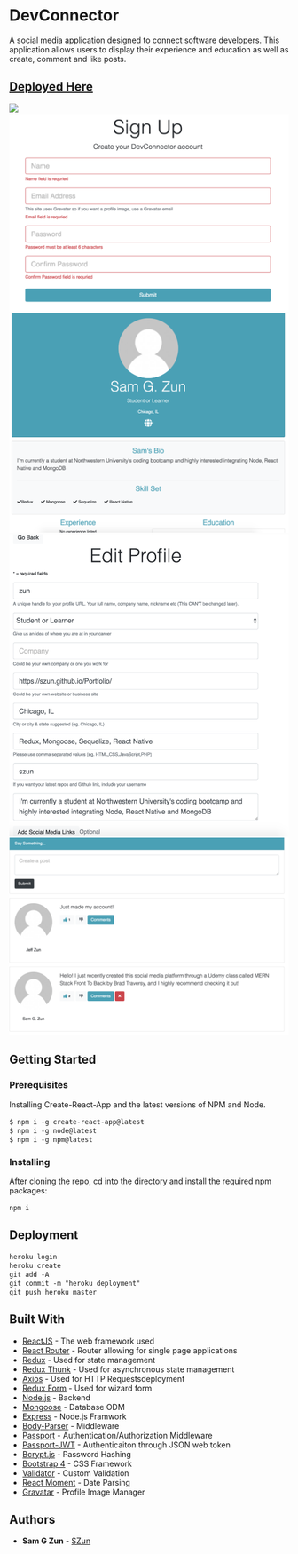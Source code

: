 # DevConnector

A social media application designed to connect software developers. This application allows users to display their experience and education as well as create, comment and like posts.

## [Deployed Here](https://sleepy-cove-35335.herokuapp.com/)

![](./assets/Landing.png)
![](./assets/Register.png)
![](./assets/Profile.png)
![](./assets/EditProfile.png)
![](./assets/Posts.png)

## Getting Started

### Prerequisites

Installing Create-React-App and the latest versions of NPM and Node.

```
$ npm i -g create-react-app@latest
$ npm i -g node@latest
$ npm i -g npm@latest
```

### Installing

After cloning the repo, cd into the directory and install the required npm packages:

```
npm i
```

## Deployment

```
heroku login
heroku create
git add -A
git commit -m "heroku deployment"
git push heroku master
```

## Built With

- [ReactJS](https://reactjs.org/) - The web framework used
- [React Router](https://www.npmjs.com/package/react-router-dom) - Router allowing for single page applications
- [Redux](https://redux.js.org/) - Used for state management
- [Redux Thunk](https://github.com/reduxjs/redux-thunk) - Used for asynchronous state management
- [Axios](https://www.npmjs.com/package/axios) - Used for HTTP Requestsdeployment
- [Redux Form](https://redux-form.com/7.4.2/) - Used for wizard form
- [Node.js](https://nodejs.org/en/) - Backend
- [Mongoose](https://mongoosejs.com/) - Database ODM
- [Express](https://expressjs.com/) - Node.js Framwork
- [Body-Parser](https://www.npmjs.com/package/body-parser) - Middleware
- [Passport](http://www.passportjs.org/) - Authentication/Authorization Middleware
- [Passport-JWT](https://github.com/themikenicholson/passport-jwt) - Authenticaiton through JSON web token
- [Bcrypt.js](https://www.npmjs.com/package/bcryptjs) - Password Hashing
- [Bootstrap 4](https://getbootstrap.com/docs/4.0/getting-started/introduction/) - CSS Framework
- [Validator](https://www.npmjs.com/package/validator) - Custom Validation
- [React Moment](https://www.npmjs.com/package/react-moment) - Date Parsing
- [Gravatar](https://en.gravatar.com/) - Profile Image Manager

## Authors

- **Sam G Zun** - [SZun](https://github.com/SZun)
